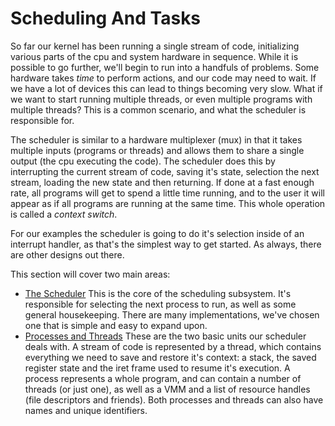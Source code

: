 # Scheduling And Tasks

So far our kernel has been running a single stream of code, initializing various parts of the cpu and system hardware in sequence. While it is possible to go further, we'll begin to run into a handfuls of problems. Some hardware takes *time* to perform actions, and our code may need to wait. If we have a lot of devices this can lead to things becoming very slow. What if we want to start running multiple threads, or even multiple programs with multiple threads? This is a common scenario, and what the scheduler is responsible for.

The scheduler is similar to a hardware multiplexer (mux) in that it takes multiple inputs (programs or threads) and allows them to share a single output (the cpu executing the code). The scheduler does this by interrupting the current stream of code, saving it's state, selection the next stream, loading the new state and then returning. If done at a fast enough rate, all programs will get to spend a little time running, and to the user it will appear as if all programs are running at the same time. This whole operation is called a *context switch*.

For our examples the scheduler is going to do it's selection inside of an interrupt handler, as that's the simplest way to get started. As always, there are other designs out there.

This section will cover two main areas:

* [The Scheduler](02_Scheduler.md) This is the core of the scheduling subsystem. It's responsible for selecting the next process to run, as well as some general housekeeping. There are many implementations, we've chosen one that is simple and easy to expand upon.
* [Processes and Threads](03_Processes_And_Threads.md) These are the two basic units our scheduler deals with. A stream of code is represented by a thread, which contains everything we need to save and restore it's context: a stack, the saved register state and the iret frame used to resume it's execution. A process represents a whole program, and can contain a number of threads (or just one), as well as a VMM and a list of resource handles (file descriptors and friends). Both processes and threads can also have names and unique identifiers.
